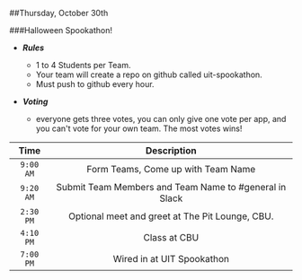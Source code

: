 ##Thursday, October 30th

###Halloween Spookathon!

- ***Rules***
  - 1 to 4 Students per Team.
  - Your team will create a repo on github called uit-spookathon.
  - Must push to github every hour.


- ***Voting***
  - everyone gets three votes, you can only give one vote per app, and you can't vote for your own team. The most votes wins!

| Time          | Description                  |
|:-------------:|:----------------------------:|
| `9:00 AM`     | Form Teams, Come up with Team Name|
| `9:20 AM`     | Submit Team Members and Team Name to #general in Slack
| `2:30 PM`     | Optional meet and greet at The Pit Lounge, CBU.|
| `4:10 PM`     | Class at CBU                 |
| `7:00 PM`     | Wired in at UIT Spookathon |
